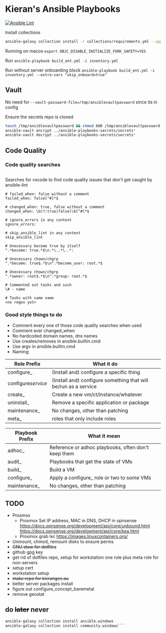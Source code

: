 # Kieran's Ansible Playbooks

[![Ansible Lint](https://github.com/kism/ansible-playbooks/actions/workflows/ansible-lint.yml/badge.svg)](https://github.com/kism/ansible-playbooks/actions/workflows/ansible-lint.yml)

Install collections

```bash
ansible-galaxy collection install -r collections/requirements.yml --upgrade
```

Running on macos
`export OBJC_DISABLE_INITIALIZE_FORK_SAFETY=YES`

Run
`ansible-playbook build_ent.yml -i inventory.yml`

Run without server onboarding block
`ansible-playbook build_ent.yml -i inventory.yml --extra-vars "skip_onboard=true"`

## Vault

No need for `--vault-password-file=/tmp/ansiblevaultpassword` since its in config

Ensure the secrets repo is cloned

```bash
touch /tmp/ansiblevaultpassword && chmod 600 /tmp/ansiblevaultpassword && echo password > /tmp/ansiblevaultpassword
ansible-vault encrypt ../ansible-playbooks-secrets/secrets*
ansible-vault decrypt ../ansible-playbooks-secrets/secrets*
```

## Code Quality

### Code quality searches

```text

```

Searches for vscode to find code quality issues that don't get caught by ansible-lint

```text
# failed_when: false without a comment
failed_when: false[^#]*$

# changed_when: true, false without a comment
changed_when: \b(?:true|false)\b[^#]*$

# ignore_errors in any context
ignore_errors:

# skip_ansible_lint in any context
skip_ansible_lint

# Unecessary become true by itself
^.*become: true.*$\n.*\..*\..*:

# Unecessary chown/chgrp
^.*become: true$.*$\n^.*become_user: root.*$

# Unecessary chown/chgrp
^.*owner: root$.*$\n^.*group: root.*$

# Commented out tasks and such
\# - name

# Tasks with same name
<no regex yet>

```

### Good style things to do

- Comment every one of those code quality searches when used
- Comment ever changed_when
- No hardcoded domain names, dns names
- Use creates/removes in ansible.builtin.cmd
- Use argv in ansible.builtin.cmd
- Naming:

| Role Prefix        | What it do                                                      |
| ------------------ | --------------------------------------------------------------- |
| configure\_        | (Install and) configure a specific thing                        |
| configure*service* | (Install and) configure something that will be/run as a service |
| create\_           | Create a new vm/ct/instance/whatever                            |
| uninstall\_        | Remove a specific application or package                        |
| maintenance\_      | No changes, other than patching                                 |
| meta\_             | roles that only include roles                                   |

| Playbook Prefix | What it mean                                        |
| --------------- | --------------------------------------------------- |
| adhoc\_         | Reference or adhoc playbooks, often don't keep them |
| audit\_         | Playbooks that get the state of VMs                 |
| build\_         | Build a VM                                          |
| configure\_     | Apply a configure\_ role or two to some VMs         |
| maintenance\_   | No changes, other than patching                     |

## TODO

- Proxmox
  - Proxmox Set IP address, MAC in DNS, DHCP in opnsense
    <https://docs.opnsense.org/development/api/core/unbound.html>
    <https://docs.opnsense.org/development/api/core/kea.html>
  - Proxmox grab lxc <https://images.linuxcontainers.org/>
- Unmount, chmod, remount disks to ensure perms
- ~~GNU stow for dotfiles~~
- github gpg key
- get rid of dotfiles repo, setup for workstation one role plus meta role for non-servers
- setup cert
- workstation setup
- ~~make repo for kierangee.au~~
- better server packages install
- figure out configure_concept_baremetal
- remove geostat

## do ~~later~~ never

````bash
ansible-galaxy collection install ansible.windows
ansible-galaxy collection install community.windows```
````
